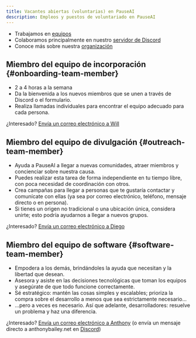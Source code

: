 ```yaml
---
title: Vacantes abiertas (voluntarias) en PauseAI
description: Empleos y puestos de voluntariado en PauseAI
---
```


<!-- end of frontmatter metadata, dashes above need to stay -->

- Trabajamos en [equipos](/teams)
- Colaboramos principalmente en nuestro [servidor de Discord](https://discord.gg/y9hdAjD83e)
- Conoce más sobre nuestra [organización](/organization)

## Miembro del equipo de incorporación {#onboarding-team-member}

- 2 a 4 horas a la semana
- Da la bienvenida a los nuevos miembros que se unen a través de Discord o el formulario.
- Realiza llamadas individuales para encontrar el equipo adecuado para cada persona.

¿Interesado? [Envía un correo electrónico a Will](mailto:will@pauseai.info)

## Miembro del equipo de divulgación {#outreach-team-member}

- Ayuda a PauseAI a llegar a nuevas comunidades, atraer miembros y concienciar sobre nuestra causa.
- Puedes realizar esta tarea de forma independiente en tu tiempo libre, con poca necesidad de coordinación con otros.
- Crea campañas para llegar a personas que te gustaría contactar y comunícate con ellas (ya sea por correo electrónico, teléfono, mensaje directo o en persona).
- Si tienes un origen no tradicional o una ubicación única, considera unirte; esto podría ayudarnos a llegar a nuevos grupos.

¿Interesado? [Envía un correo electrónico a Diego](mailto:diego@pauseai.info)

## Miembro del equipo de software {#software-team-member}

- Empodera a los demás, brindándoles la ayuda que necesitan y la libertad que desean.
- Asesora y asiste en las decisiones tecnológicas que toman los equipos y asegúrate de que todo funcione correctamente.
- Sé estratégico: mantén las cosas simples y escalables; prioriza la compra sobre el desarrollo a menos que sea estrictamente necesario...
- ...pero a veces es necesario. Así que adelante, desarrolladores: resuelve un problema y haz una diferencia.

¿Interesado? [Envía un correo electrónico a Anthony](mailto:anthony@pauseai.info) (o envía un mensaje directo a anthonybailey.net en [Discord](https://discord.gg/y9hdAjD83e))
